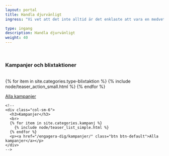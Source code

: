 ```yaml
---
layout: portal
title: Handla djurvänligt
ingress: "Vi vet att det inte alltid är det enklaste att vara en medveten konsument. Vi har alla stått i butiken och kisat mot den kryptiska innehållsförteckningen "

type: ingang
description: Handla djurvänligt
weight: 40
---
```


<div class="container">
  <p>&nbsp;</p>
  <div class="row">
    <div class="col-md-12">
      <h3>Kampanjer och blixtaktioner</h3>
      <br>
      {% for item in site.categories.type-blixtaktion %}
        {% include node/teaser_action_small.html %}
      {% endfor %}
      <p><a href="/engagera-dig/kampanjer/" class="btn btn-default">Alla kampanjer</a></p>
    </div>

    <!--
    <div class="col-sm-6">
      <h3>Kampanjer</h3>
      <br>
      {% for item in site.categories.kampanj %}
        {% include node/teaser_list_simple.html %}
      {% endfor %}
      <p><a href="/engagera-dig/kampanjer/" class="btn btn-default">Alla kampanjer</a></p>
    </div>
    -->
  </div>
</div>
